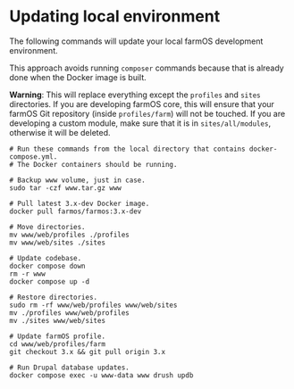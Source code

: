 # Updating local environment

The following commands will update your local farmOS development environment.

This approach avoids running `composer` commands because that is already done
when the Docker image is built.

**Warning**: This will replace everything except the `profiles` and `sites`
directories. If you are developing farmOS core, this will ensure that your
farmOS Git repository (inside `profiles/farm`) will not be touched. If you
are developing a custom module, make sure that it is in `sites/all/modules`,
otherwise it will be deleted.

```
# Run these commands from the local directory that contains docker-compose.yml.
# The Docker containers should be running.

# Backup www volume, just in case.
sudo tar -czf www.tar.gz www

# Pull latest 3.x-dev Docker image.
docker pull farmos/farmos:3.x-dev

# Move directories.
mv www/web/profiles ./profiles
mv www/web/sites ./sites

# Update codebase.
docker compose down
rm -r www
docker compose up -d

# Restore directories.
sudo rm -rf www/web/profiles www/web/sites
mv ./profiles www/web/profiles
mv ./sites www/web/sites

# Update farmOS profile.
cd www/web/profiles/farm
git checkout 3.x && git pull origin 3.x

# Run Drupal database updates.
docker compose exec -u www-data www drush updb
```
